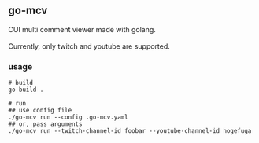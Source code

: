 ## go-mcv
CUI multi comment viewer made with golang.<br><br>
Currently, only twitch and youtube are supported.

### usage
```shell
# build
go build .

# run
## use config file
./go-mcv run --config .go-mcv.yaml
## or, pass arguments
./go-mcv run --twitch-channel-id foobar --youtube-channel-id hogefuga
```
